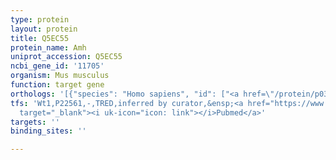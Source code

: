 ```yaml
---
type: protein
layout: protein
title: Q5EC55
protein_name: Amh
uniprot_accession: Q5EC55
ncbi_gene_id: '11705'
organism: Mus musculus
function: target gene
orthologs: '[{"species": "Homo sapiens", "id": ["<a href=\"/protein/p03971\">P03971</a>"]}, {"species": "Rattus norvegicus", "id": ["P49000"]}]'
tfs: 'Wt1,P22561,-,TRED,inferred by curator,&ensp;<a href="https://www.ncbi.nlm.nih.gov/pubmed/?term=17202159%5Buid%5D"
  target="_blank"><i uk-icon="icon: link"></i>Pubmed</a>'
targets: ''
binding_sites: ''

---
```

